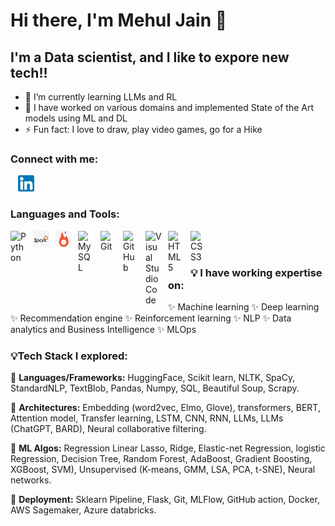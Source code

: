# Hi there, I'm Mehul Jain 👋 

## I'm a Data scientist, and I like to expore new tech!!

- 🌱 I’m currently learning LLMs and RL
- 👯 I have worked on various domains and implemented State of the Art models using ML and DL
- ⚡ Fun fact: I love to draw, play video games, go for a Hike  

### Connect with me:

&nbsp;&nbsp;
<a href="https://www.linkedin.com/in/i-mehul-jain/"><img src="./linkedin.png" style="width:26px;height:26px;"></a>

### Languages and Tools:

<img align="left" alt="Python" width="26px" src="https://cdn.jsdelivr.net/npm/@programming-languages-logos/python@0.0.0/python.svg" style="padding-right:10px;" />
<img align="left" alt="PySpark" width="26px" src="./spark.png" style="padding-right:10px;" />
<img align="left" alt="PyTorch" width="26px" src="./pytorch.png" style="padding-right:10px;" />
<img align="left" alt="MySQL" width="26px" src="https://cdn.jsdelivr.net/gh/devicons/devicon/icons/mysql/mysql-original.svg" style="padding-right:10px;" />
<img align="left" alt="Git" width="26px" src="https://cdn.jsdelivr.net/gh/devicons/devicon/icons/git/git-original.svg" style="padding-right:10px;" />
<img align="left" alt="GitHub" width="26px" src="https://user-images.githubusercontent.com/3369400/139448065-39a229ba-4b06-434b-bc67-616e2ed80c8f.png" style="padding-right:10px;" />
<img align="left" alt="Visual Studio Code" width="26px" src="https://cdn.jsdelivr.net/gh/devicons/devicon/icons/vscode/vscode-original.svg" style="padding-right:10px;" />
<img align="left" alt="HTML5" width="26px" src="https://cdn.jsdelivr.net/gh/devicons/devicon/icons/html5/html5-original.svg" style="padding-right:10px;" />
<img align="left" alt="CSS3" width="26px" src="https://cdn.jsdelivr.net/gh/devicons/devicon/icons/css3/css3-original.svg" style="padding-right:10px;" />

<br />
<br />

### 💡 I have working expertise on:
✨ Machine learning 
✨ Deep learning 
✨ Recommendation engine 
✨ Reinforcement learning
✨ NLP
✨ Data analytics and Business Intelligence 
✨ MLOps


### 💡Tech Stack I explored:

📌 <b>Languages/Frameworks:</b> HuggingFace, Scikit learn, NLTK, SpaCy, StandardNLP, TextBlob, Pandas, Numpy, SQL, Beautiful Soup, Scrapy.

📌 <b>Architectures:</b> Embedding (word2vec, Elmo, Glove), transformers, BERT, Attention model, Transfer learning, LSTM, CNN, RNN, LLMs, LLMs (ChatGPT, BARD), Neural collaborative filtering.

📌 <b>ML Algos:</b> Regression Linear Lasso, Ridge, Elastic-net Regression, logistic Regression, Decision Tree, Random Forest, AdaBoost, Gradient Boosting, XGBoost, SVM), Unsupervised (K-means, GMM, LSA, PCA, t-SNE), Neural networks.

📌 <b>Deployment:</b> Sklearn Pipeline, Flask, Git, MLFlow, GitHub action, Docker, AWS Sagemaker, Azure databricks.
